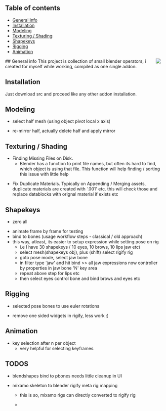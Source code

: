 ## Table of contents

* [General info](#general-info)
* [Installation](#installation)
* [Modeling](#modeling)
* [Texturing / Shading](#modeling)
* [Shapekeys](#shapekeys)
* [Rigging](#rigging)
* [Animation](#animation)

<p align="right">
    <img style="float: right;" src="./screenshots/wip_2020_01_31.jpg">
</p>
## General info
This project is collection of small blender operators, i created for myself while working, compiled as one single addon.

## Installation

Just download src and proceed like any other addon installation.

## Modeling

- select half mesh (using object pivot local x axis)
* re-mirror half, actually delete half and apply mirror

## Texturing / Shading

- Finding Missing Files on Disk.
  * Blender has a function to print file names, but often its hard to find, which object is using that file. This function will help finding / sorting this issue with little help
* Fix Duplicate Materials. Typically on Appending / Merging assets, duplicate materials are created with '.001' etc. this will check those and replace datablocks with orignal material if exists etc

## Shapekeys

- zero all
* animate frame by frame for testing
* bind to bones (usage workflow steps - classical / old approach)
* this way, atleast, its easier to setup expression while setting pose on rig
  * i.e I have 30 shapekeys ( 10 eyes, 10 brows, 10 lips jaw etc)
  * select mesh(shapekeys obj), plus (shift) select rigify rig
  * goto pose mode, select jaw bone
  * in filter type 'jaw' and hit bind >> all jaw expressions now controller by properties in jaw bone 'N' key area
  * repeat above step for lips etc
  * then select eyes control bone and bind brows and eyes etc

## Rigging

- selected pose bones to use euler rotations
* remove one sided widgets in rigify, less work :)

## Animation

- key selection after n per object
  * very helpful for selecting keyframes

## TODOS

- blendshapes bind to pbones needs little cleanup in UI
* mixamo skeleton to blender rigify meta rig mapping
  * this is so, mixamo rigs can directly converted to rigify rig

  *
